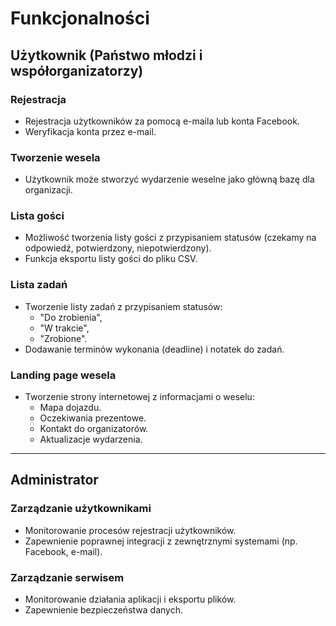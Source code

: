 # Funkcjonalności

## Użytkownik (Państwo młodzi i współorganizatorzy)

### Rejestracja
- Rejestracja użytkowników za pomocą e-maila lub konta Facebook.
- Weryfikacja konta przez e-mail.

### Tworzenie wesela
- Użytkownik może stworzyć wydarzenie weselne jako główną bazę dla organizacji.

### Lista gości
- Możliwość tworzenia listy gości z przypisaniem statusów (czekamy na odpowiedź, potwierdzony, niepotwierdzony).
- Funkcja eksportu listy gości do pliku CSV.

### Lista zadań
- Tworzenie listy zadań z przypisaniem statusów:
  - "Do zrobienia",
  - "W trakcie",
  - "Zrobione".
- Dodawanie terminów wykonania (deadline) i notatek do zadań.

### Landing page wesela
- Tworzenie strony internetowej z informacjami o weselu:
  - Mapa dojazdu.
  - Oczekiwania prezentowe.
  - Kontakt do organizatorów.
  - Aktualizacje wydarzenia.

---

## Administrator

### Zarządzanie użytkownikami
- Monitorowanie procesów rejestracji użytkowników.
- Zapewnienie poprawnej integracji z zewnętrznymi systemami (np. Facebook, e-mail).

### Zarządzanie serwisem
- Monitorowanie działania aplikacji i eksportu plików.
- Zapewnienie bezpieczeństwa danych.
